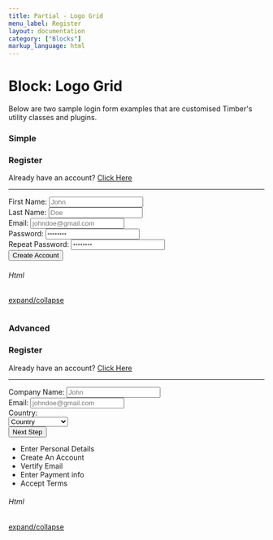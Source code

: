```yaml
---
title: Partial - Logo Grid
menu_label: Register
layout: documentation
category: ["Blocks"]
markup_language: html
---
```


<div class="section-block">
  <div class="row pt-40 pt-md-40">
    <div class="col w-9/12 w-md-full order-2 content-inner">
      <h1 class="font-light">Block: Logo Grid</h1>
      <p class="mb-10">Below are two sample login form examples that are customised Timber's utility classes and plugins.</p>
      <h3 class="font-light mt-80">Simple</h3>
      <!-- Register Section -->
      <div class="section-block bg-grey-ultralight">
        <div class="row">
          <div class="col w-8/12 offset-2">
            <div class="register-form-container card rounded size-xl bg-white border-grey-ultralight shadow-x3">
              <div class="row">
                <div class="col w-full px-0">
                  <h3>Register</h3>
                  <p class="mb-20">Already have an account? <a href="#" class="fade-location">Click Here</a></p>
                  <hr>
                </div>
              </div>
              <form class="register-form" action="#" method="post" novalidate="">
                <div class="row row-form">
                  <div class="col w-6/12">
                    <label>First Name:</label>
                    <input type="text" name="user_firstname" class="form-firstname form-element rounded size-md" placeholder="John" required="">
                  </div>
                  <div class="col w-6/12">
                    <label>Last Name:</label>
                    <input type="text" name="user_lastname" class="form-lastname form-element rounded size-md" placeholder="Doe" required="">
                  </div>
                </div>
                <div class="row">
                  <div class="col w-full px-0">
                    <label>Email:</label>
                    <input type="email" name="user_email" class="form-email form-element rounded size-md" placeholder="johndoe@gmail.com" required="">
                  </div>
                </div>
                <div class="row row-form">
                  <div class="col w-6/12">
                    <label>Password:</label>
                    <input type="password" name="user_password" class="form-password form-element rounded size-md" placeholder="••••••••" required="">
                  </div>
                  <div class="col w-6/12">
                    <label>Repeat Password:</label>
                    <input type="password" name="user_password_repeat" class="form-password form-element rounded size-md" placeholder="••••••••" required="">
                  </div>
                </div>
                <div class="row row-form">
                  <div class="col w-full mt-10">
                    <input type="submit" value="Create Account" class="form-submit button rounded size-md mb-0">
                  </div>
                </div>
              </form>
            </div>
          </div>
        </div>
      </div>
      <!-- Register Section End -->
      <!-- code -->
      <div class="flex items-center justify-between mt-30">
        <h6 class="uppercase">Html</h6>
        <a href="#html-example-1" class="collapsable mb-20 text-small color-grey color-active-blue">expand/collapse</a>
      </div>
      <div id="html-example-1" data-min-height="300" class="collapsable-target rounded p-20 overflow-y-scroll mb-0 bg-gradient-grey-ultralight border-l border-4 border-solid border-indigo">
        <pre class="m-0 language-html"><code class="inline-block scrolling-touch"><!--<div class="register-form-container card rounded size-xl bg-white border-grey-ultralight shadow-x3">
	<div class="row">
		<div class="col w-full px-0">
			<h3>Register</h3>
			<p class="mb-20">Already have an account? <a href="#" class="fade-location">Click Here</a></p>
			<hr>
		</div>
	</div>
	<form class="register-form" action="#" method="post" novalidate>
		<div class="row row-form">
			<div class="col w-6/12">
				<label>First Name:</label>
				<input type="text" name="user_firstname" class="form-firstname form-element rounded size-md" placeholder="John" required>
			</div>
			<div class="col w-6/12">
				<label>Last Name:</label>
				<input type="text" name="user_lastname" class="form-lastname form-element rounded size-md" placeholder="Doe" required>
			</div>
		</div>
		<div class="row">
			<div class="col w-full px-0">
				<label>Email:</label>
				<input type="email" name="user_email" class="form-email form-element rounded size-md" placeholder="johndoe@gmail.com" required>
			</div>
		</div>
		<div class="row row-form">
			<div class="col w-6/12">
				<label>Password:</label>
				<input type="password" name="user_password" class="form-password form-element rounded size-md" placeholder="••••••••" required>
			</div>
			<div class="col w-6/12">
				<label>Repeat Password:</label>
				<input type="password" name="user_password_repeat" class="form-password form-element rounded size-md" placeholder="••••••••" required>
			</div>
		</div>
		<div class="row row-form">
			<div class="col w-full mt-10">
				<input type="submit" value="Create Account" class="form-submit button rounded size-md mb-0">
			</div>
		</div>
	</form>
</div>
--></code></pre>
      </div>
      <!-- code -->
      <h3 class="font-light mt-80">Advanced</h3>
      <!-- Register Section -->
      <div class="section-block bg-grey-ultralight">
        <div class="row">
          <div class="col w-6/12 w-md-full offset-1 offset-md-0">
            <div class="register-form-container card rounded size-xl bg-white border-grey-ultralight shadow-x3">
              <div class="row">
                <div class="col w-full">
                  <h3>Register</h3>
                  <p class="mb-20">Already have an account? <a href="#" class="fade-location">Click Here</a></p>
                  <hr>
                </div>
              </div>
              <form class="register-form" action="#" method="post" novalidate="">
                <div class="row">
                  <div class="col w-full px-0">
                    <label>Company Name:</label>
                    <input type="text" name="user_company" class="form-companyname form-element rounded size-md" placeholder="John" required="">
                  </div>
                </div>
                <div class="row">
                  <div class="col w-full px-0">
                    <label>Email:</label>
                    <input type="email" name="user_email" class="form-email form-element rounded size-md" placeholder="johndoe@gmail.com" required="">
                  </div>
                </div>
                <div class="row">
                  <div class="col w-full px-0">
                    <label>Country:</label>
                    <div class="form-select size-md">
                      <select name="user_country" class="form-element rounded" required="">
                        <option selected="selected" value="">Country</option>
                        <option value="">Andorra</option>
                        <option value="">France</option>
                        <option value="">Germany</option>
                        <option value="">Norway</option>
                        <option value="">Sweden</option>
                        <option value="">United Kingdom</option>
                        <option value="">United States</option>
                      </select>
                    </div>
                  </div>
                </div>
                <div class="row">
                  <div class="col w-full px-0 mt-10">
                    <input type="submit" value="Next Step" class="form-submit button rounded size-md w-full mb-0">
                  </div>
                </div>
              </form>
            </div>
          </div>
          <div class="col w-4/12 hide-md">
            <ul class="progressline sticky pst-30 left">
              <li class="progressline-item active">
                <div class="progressline-content pb-20">
                  <span>Enter Personal Details</span>
                </div>
              </li>
              <li class="progressline-item disabled">
                <div class="progressline-content pb-20">
                  <span>Create An Account</span>
                </div>
              </li>
              <li class="progressline-item disabled">
                <div class="progressline-content pb-20">
                  <span>Vertify Email</span>
                </div>
              </li>
              <li class="progressline-item disabled">
                <div class="progressline-content pb-20">
                  <span>Enter Payment info</span>
                </div>
              </li>
              <li class="progressline-item disabled">
                <div class="progressline-content pb-20">
                  <span>Accept Terms</span>
                </div>
              </li>
            </ul>
          </div>
        </div>
      </div>
      <!-- Register Section End -->
      <!-- code -->
      <div class="flex items-center justify-between mt-30">
        <h6 class="uppercase">Html</h6>
        <a href="#html-example-2" class="collapsable mb-20 text-small color-grey color-active-blue">expand/collapse</a>
      </div>
      <div id="html-example-2" data-min-height="300" class="collapsable-target rounded p-20 overflow-y-scroll mb-0 bg-gradient-grey-ultralight border-l border-4 border-solid border-indigo">
        <pre class="m-0 language-html"><code class="inline-block scrolling-touch"><!--<div class="row">
	<div class="col w-6/12 w-md-full offset-1 offset-md-0">
		<div class="register-form-container card rounded size-xl bg-white border-grey-ultralight shadow-x3">
			<div class="row">
				<div class="col w-full">
					<h3>Register</h3>
					<p class="mb-20">Already have an account? <a href="#" class="fade-location">Click Here</a></p>
					<hr>
				</div>
			</div>
			<form class="register-form" action="#" method="post" novalidate>
				<div class="row">
					<div class="col w-full px-0">
						<label>Company Name:</label>
						<input type="text" name="user_company" class="form-companyname form-element rounded size-md" placeholder="John" required>
					</div>
				</div>
				<div class="row">
					<div class="col w-full px-0">
						<label>Email:</label>
						<input type="email" name="user_email" class="form-email form-element rounded size-md" placeholder="johndoe@gmail.com" required>
					</div>
				</div>
				<div class="row">
					<div class="col w-full px-0">
						<label>Country:</label>
						<div class="form-select size-md">
							<select name="user_country" class="form-element rounded" required>
								<option selected="selected" value="">Country</option>
								<option value="">Andorra</option>
								<option value="">France</option>
								<option value="">Germany</option>
								<option value="">Norway</option>
								<option value="">Sweden</option>
								<option value="">United Kingdom</option>
								<option value="">United States</option>
							</select>
						</div>
					</div>
				</div>
				<div class="row">
					<div class="col w-full px-0 mt-10">
						<input type="submit" value="Next Step" class="form-submit button rounded size-md w-full mb-0">
					</div>
				</div>
			</form>
		</div>
	</div>
	<div class="col w-4/12 hide-md">
		<ul class="progressline sticky pst-30 left">
			<li class="progressline-item active">
				<div class="progressline-content pb-20">
					<span>Enter Personal Details</span>
				</div>
			</li>
			<li class="progressline-item disabled">
				<div class="progressline-content pb-20">
					<span>Create An Account</span>
				</div>
			</li>
			<li class="progressline-item disabled">
				<div class="progressline-content pb-20">
					<span>Vertify Email</span>
				</div>
			</li>
			<li class="progressline-item disabled">
				<div class="progressline-content pb-20">
					<span>Enter Payment info</span>
				</div>
			</li>
			<li class="progressline-item disabled">
				<div class="progressline-content pb-20">
					<span>Accept Terms</span>
				</div>
			</li>
		</ul>
	</div>
</div>
--></code></pre>
      </div>
      <!-- code -->
    </div>
    <!-- Content Inner End -->
  </div>
</div>
